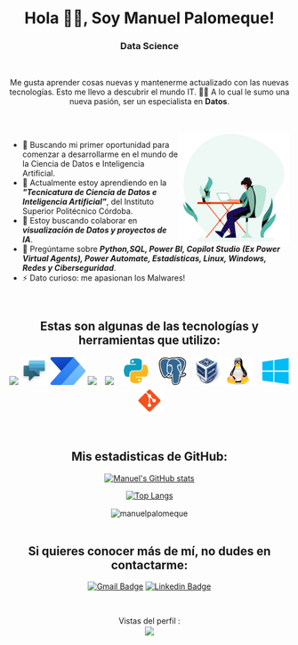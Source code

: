 <h1 align="center"> Hola 👋🏽, Soy Manuel Palomeque!</h1>
<h3 align="center">
    Data Science 
</h3><br/>

<p align="center">Me gusta aprender cosas nuevas y mantenerme actualizado con las nuevas tecnologías. Esto me llevo a descubrir el mundo IT. 👨‍💻
A lo cual le sumo una nueva pasión, ser un especialista en <b>Datos</b>.</p>


<h2 align="center">
</h2><br/>
<img align="right" alt="Person coding gif" src="https://github.com/chandan-reddy-k/chandan-reddy-k/blob/master/assets/coding.gif" width="200" />

- 🔭 Buscando mi primer oportunidad para comenzar a desarrollarme en el mundo de la Ciencia de Datos e Inteligencia Artificial.
- 🌱 Actualmente estoy aprendiendo en la ***"Tecnicatura de Ciencia de Datos e Inteligencia Artificial"***, del Instituto Superior Politécnico Córdoba.  
- 👯 Estoy buscando colaborar en ***visualización de Datos y proyectos de IA***.
- 💬 Pregúntame sobre ***Python,SQL, Power BI, Copilot Studio (Ex Power Virtual Agents), Power Automate, Estadísticas, Linux, Windows, Redes y Ciberseguridad***.
- ⚡ Dato curioso: me apasionan los Malwares!
<br/>

<h2 align="center">
  Estas son algunas de las tecnologías y herramientas que utilizo:
</h2>
<p align="center">
<img height="50" src="https://1000marcas.net/wp-content/uploads/2022/08/Microsoft-Power-BI-Logo.png">
<img height="50" src="https://raw.githubusercontent.com/manuelpalomeque/manuelpalomeque/main/Recursos/power-icon-shadow-agents.png">
<img height="50" src="https://raw.githubusercontent.com/manuelpalomeque/manuelpalomeque/main/Recursos/power%20automate%20color.png">
<img height="50" src="https://cdn.iconscout.com/icon/free/png-512/tableau-5376637-4489897.png?f=avif&w=256"> &nbsp;&nbsp;
<img height="50" src="https://img.icons8.com/color/256/microsoft-sql-server.png"> &nbsp;&nbsp;
<img height="50" src="https://github.com/manuelpalomeque/manuelpalomeque/blob/main/Recursos/python.png"> &nbsp;&nbsp;
<img height="50" src="https://github.com/manuelpalomeque/manuelpalomeque/blob/main/Recursos/postgreSQL.png"> &nbsp;&nbsp;
<img height="50" src="https://github.com/manuelpalomeque/manuelpalomeque/blob/main/Recursos/Virtualbox_.png">
<img height="50" src="https://github.com/manuelpalomeque/manuelpalomeque/blob/main/Recursos/linux.png"> &nbsp;&nbsp;
<img height="50" src="https://github.com/manuelpalomeque/manuelpalomeque/blob/main/Recursos/windows.png"> &nbsp;&nbsp;
<img height="50" src="https://github.com/chandan-reddy-k/chandan-reddy-k/blob/master/assets/git.png"> &nbsp;&nbsp;
</p>

<br/>
    
 <h2 align="center">
    Mis estadisticas de GitHub:
</h2>

<div align="center">
    
[![Manuel's GitHub stats](https://github-readme-stats.vercel.app/api?username=manuelpalomeque)](https://github.com/anuraghazra/github-readme-stats)

[![Top Langs](https://github-readme-stats.vercel.app/api/top-langs/?username=manuelpalomeque&layout=compact)](https://github.com/anuraghazra/github-readme-stats)
    
<img align="center" src="https://github-readme-streak-stats.herokuapp.com/?user=manuelpalomeque&" alt="manuelpalomeque" />
</div>
<br/>

<h2 align="center">
Si quieres conocer más de mí, no dudes en contactarme:
</h2>

<div align="center">
    
[![Gmail Badge](https://img.shields.io/badge/-pjonathanmanuel@hotmail.com-c14438?style=flat-square&logo=Gmail&logoColor=white&link=mailto:pjonathanmanuel@hotmail.com)](mailto:pjonathanmanuel@hotmail.com)  [![Linkedin Badge](https://img.shields.io/badge/-JonathanPalomeque-blue?style=flat-square&logo=Linkedin&logoColor=white&link=https://www.linkedin.com/in/jonathan-palomeque/)](https://www.linkedin.com/in/jonathan-palomeque/) 
    
</div>
<br/>
<p align="center"> Vistas del perfil :<br/>
<img align="center" src="https://profile-counter.glitch.me/manuelpalomeque/count.svg" />
</p>
